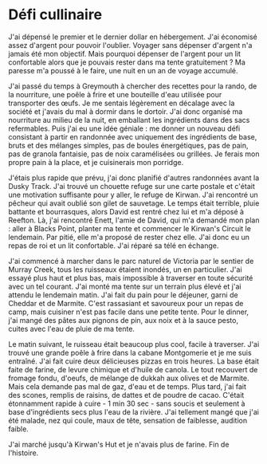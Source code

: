 # Défi cullinaire

J'ai dépensé le premier et le dernier dollar en hébergement. J'ai économisé assez d'argent pour pouvoir l'oublier. Voyager sans dépenser d'argent n'a jamais été mon objectif. Mais pourquoi dépenser de l'argent pour un lit confortable alors que je pouvais rester dans ma tente gratuitement ? Ma paresse m'a poussé à le faire, une nuit en un an de voyage accumulé.

J'ai passé du temps à Greymouth à chercher des recettes pour la rando, de la nourriture, une poêle à frire et une bouteille d'eau utilisée pour transporter des œufs. Je me sentais légèrement en décalage avec la société et j'avais du mal à dormir dans le dortoir. J'ai donc organisé ma nourriture au milieu de la nuit, en emballant les ingrédients dans des sacs refermables. Puis j'ai eu une idée géniale : me donner un nouveau défi consistant à partir en randonnée avec uniquement des ingrédients de base, bruts et des mélanges simples, pas de boules énergétiques, pas de pain, pas de granola fantaisie, pas de noix caramélisées ou grillées. Je ferais mon propre pain à la place, et je cuisinerais mon porridge.

J'étais plus rapide que prévu, j'ai donc planifié d'autres randonnées avant la Dusky Track. J'ai trouvé un chouette refuge sur une carte postale et c'était une motivation suffisante pour y aller, le refuge de Kirwan. J'ai rencontré un pêcheur qui avait oublié son gilet de sauvetage. Le temps était terrible, pluie battante et bourrasques, alors David est rentré chez lui et m'a déposé à Reefton. Là, j'ai rencontré Enett, l'amie de David, qui m'a demandé mon plan : aller à Blacks Point, planter ma tente et commencer le Kirwan's Circuit le lendemain. Par pitié, elle m'a proposé de rester chez elle. J'ai donc eu un repas de roi et un lit confortable. J'ai réparé sa télé en échange.

J'ai commencé à marcher dans le parc naturel de Victoria par le sentier de Murray Creek, tous les ruisseaux étaient inondés, un en particulier. J'ai essayé plus haut et plus bas, mais impossible à traverser en toute sécurité avec un tel courant. J'ai monté ma tente sur un terrain plus élevé et j'ai attendu le lendemain matin. J'ai fait du pain pour le déjeuner, garni de Cheddar et de Marmite. C'est rassasiant et savoureux pour un repas de camp, mais cuisiner n'est pas facile dans une petite tente. Pour le dinner, j'ai mangé des pâtes aux pignons de pin, aux noix et à la sauce pesto, cuites avec l'eau de pluie de ma tente.

Le matin suivant, le ruisseau était beaucoup plus cool, facile à traverser. J'ai trouvé une grande poêle à frire dans la cabane Montgomerie et je me suis entraîné. J'ai fait cuire deux délicieuses pizzas en trois heures. La base était faite de farine, de levure chimique et d'huile de canola. Le tout recouvert de fromage fondu, d'oeufs, de mélange de dukkah aux olives et de Marmite. Mais cela demande pas mal de gaz, d'eau et de temps. Plus tard, j'ai fait des scones, remplis de raisins, de dattes et de poudre de cacao. C'était étonnamment rapide à cuire - 1 min 30 sec - sans soucis et seulement à base d'ingrédients secs plus l'eau de la rivière. J'ai tellement mangé que j'ai été malade, nez qui coule, maux de tête, sensation de faiblesse, audition faible.

J'ai marché jusqu'à Kirwan's Hut et je n'avais plus de farine. Fin de l'histoire.
